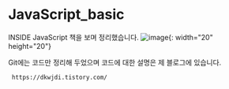 # JavaScript_basic

INSIDE JavaScript 책을 보며 정리했습니다. ![image](https://user-images.githubusercontent.com/57394523/114816552-509cd000-9df3-11eb-8c85-c849b111f85e.png){: width="20" height="20"}


Git에는 코드만 정리해 두었으며 코드에 대한 설명은 제 블로그에 있습니다. 
 ```
  https://dkwjdi.tistory.com/
 ```


